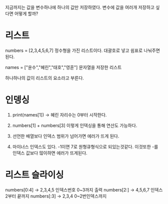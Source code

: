 지금까지는 값을 변수하나에 하나의 값만 저장하였다.
변수에 값을 여러개 저장하고 싶다면 어떻게 할까?

# 리스트

numbers = [2,3,4,5,6,7]
정수형을 가진 리스트이다. 대괄호로 넣고 쉼표로 나눠주면 된다.

names = ["윤수","혜린","태호","영훈"]
문자열을 저장한 리스트


하나하나의 값이 리스트의 요소라고 부른다.
# 인뎅싱
1. print(names[1]) -> 혜린 
자리수는 0부터 시작한다.

2. numbers[1] + numbers[3] 
이렇게 인덱싱을 통해 연산도 가능하다.

3. 선언한 배열보다 인덱스 범위가 넘어가면 에러가 뜨게 된다.
4. 마이너스 인덱스도 있다. -1이면 7로 원형큐형식으로 되있는것같다. 이것또한 -를 인덱스 값보다 많이하면 에러가 뜨게된다.

# 리스트 슬라이싱
numbers[0:4] -> 2,3,4,5  인덱스번호 0~3까지 출력
numbers[2:] -> 4,5,6,7 인덱스 2부터 끝까지
numbers[:3] -> 2,3,4 0~2번인덱스까지

